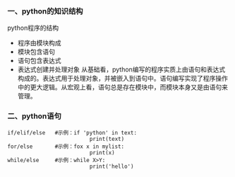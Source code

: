 ### 一、python的知识结构
python程序的结构
+ 程序由模块构成
+ 模块包含语句
+ 语句包含表达式
+ 表达式创建并处理对象
从基础看，python编写的程序实质上由语句和表达式构成的。表达式用于处理对象，并被嵌入到语句中。语句编写实现了程序操作中的更大逻辑。从宏观上看，语句总是存在模块中，而模块本身又是由语句来管理。
### 二、python语句
```
if/elif/else   #示例：if 'python' in text:
                          print(text)
for/else       #示例：fox x in mylist:
                          print(x)
while/else     #示例：while X>Y:
                          print('hello')
```
